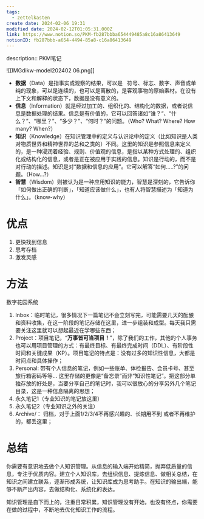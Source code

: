 ```yaml
---
tags:
  - zettelkasten
create date: 2024-02-06 19:31
modified date: 2024-02-12T01:05:31.000Z
link: https://www.notion.so/PKM-fb287bbba654449485a8c16a86413649
notionID: fb287bbb-a654-4494-85a8-c16a86413649
---
```


description:: PKM笔记

![[IMGdikw-model202402 06.png]]
- **数据**（Data）是指事实或观察的结果，可以是   符号、标志、数字、声音或单纯的现象，可以是连续的，也可以是离散的，是客观事物的原始素材。在没有上下文和解释的状态下，数据是没有意义的。
- **信息**（Information）就是经过加工的、组织化的、结构化的数据，或者说信息是数据处理的结果。信息是有价值的，它可以回答诸如”谁？“、“什么？”、“哪里？”、“多少？”、“何时？”的问题。（Who? What? Where? How many? When?）
- **知识**（Knowledge）在知识管理中的定义与认识论中的定义（比如知识是人类对物质世界和精神世界的总和之类的）不同。这里的知识是参照信息来定义的，是一种浸润着经验、规则、价值观的信息，是指以某种方式处理的、组织化或结构化的信息，或者是正在被应用于实践的信息。知识是行动的，而不是对行动的描述。知识是对“数据和信息的应用”。它可以解答“如何.....?”的问题。（How...?）
- **智慧**（Wisdom）则被认为是一种应用知识的能力，智慧是深刻的，它告诉你「如何做出正确的判断」，「知道应该做什么」，也有人将智慧描述为「知道为什么」。（know-why）
# 优点
1. 更快找到信息
2. 思考存档
3. 激发灵感

# 方法
数字花园系统
1. Inbox：临时笔记，很多情况下一篇笔记不会立刻写完，可能需要几天的酝酿和资料收集，在这一阶段的笔记存储在这里，进一步组装和成型。每天我只需要关注这里就可以想起最近在学哪些东西；
2. Project：项目笔记，“**万事皆可当项目！**”，除了我们的工作，其他的个人事务也可以用项目管理的方式：有最终目标、有最终完成时间（DDL）、有阶段性时间和关键成果（KP）。项目笔记的特点是：没有过多的知识性信息，大都是时间点和具体操作；
3. Personal: 带有个人信息的笔记，例如一些账单、体检报告、会员卡号、甚至旅行箱密码等等… 这里存储的更像是“备忘录”而非“知识性笔记”。把这部分单独存放的好处是，当要分享自己的笔记时，我可以很放心的分享另外几个笔记目录，这是一种信息隔离的思想；
4. 永久笔记1（专业知识的笔记放这里）
5. 永久笔记2（专业知识之外的关注）
6. Archive/： 归档，对于上面1/2/3/4不再感兴趣的、长期用不到 或者不再维护的，都丢这里；

# 总结
你需要有意识地去做个人知识管理。从信息的输入端开始精简，抛弃低质量的信息，专注于优质内容。建立个人知识库，去组织信息、提炼信息、做相关总结，在知识之间建立联系，逐渐形成系统，让知识库成为思考助手。在知识的输出端，能够不断产出内容，去做结构化、系统化的表达。

知识管理是自下而上的，注重日常积累，知识管理没有开始，也没有终点，你需要在做的过程中，不断地去优化知识工作的流程。